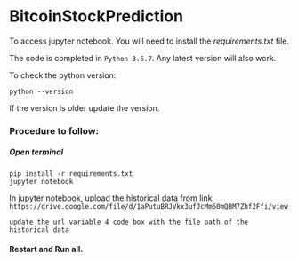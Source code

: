 # BitcoinStockPrediction

To access jupyter notebook. You will need to install the *requirements.txt* file.

The code is completed in `Python 3.6.7`. Any latest version will also work.

To check the python version:
```
python --version
```
If the version is older update the version.


### Procedure to follow:

##### Open terminal

```
pip install -r requirements.txt
jupyter notebook
```


In jupyter notebook, upload the historical data from link 
`https://drive.google.com/file/d/1aPutuBRJVkx3ufJcMm60mQBM7Zhf2Ffi/view`

``` update the url variable 4 code box with the file path of the historical data ```

#### Restart and Run all.
